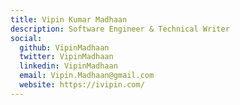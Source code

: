 ```yaml
---
title: Vipin Kumar Madhaan
description: Software Engineer & Technical Writer
social:
  github: VipinMadhaan
  twitter: VipinMadhaan
  linkedin: VipinMadhaan
  email: Vipin.Madhaan@gmail.com
  website: https://ivipin.com/
---
```

